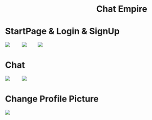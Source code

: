 # &nbsp;&nbsp;&nbsp;&nbsp;&nbsp;&nbsp;&nbsp;&nbsp;&nbsp;&nbsp;&nbsp;&nbsp;&nbsp;&nbsp;&nbsp;&nbsp;&nbsp;&nbsp;&nbsp;&nbsp;&nbsp;&nbsp;&nbsp;&nbsp;&nbsp;&nbsp;&nbsp;&nbsp;&nbsp;&nbsp;&nbsp;&nbsp;&nbsp;&nbsp;&nbsp;&nbsp;&nbsp;&nbsp;&nbsp;&nbsp;&nbsp;&nbsp;&nbsp;&nbsp; Chat Empire
# StartPage & Login & SignUp
<img src="https://media.giphy.com/media/G49CxoIFQQOj0q8PJt/giphy.gif">&nbsp; &nbsp;&nbsp;&nbsp;&nbsp;&nbsp;&nbsp;&nbsp;&nbsp;<img src="https://media.giphy.com/media/kQ5m11ZE3U92JjlzHK/giphy.gif">&nbsp; &nbsp;&nbsp;&nbsp;&nbsp;&nbsp;&nbsp;
<img src="https://media.giphy.com/media/exeIKIvDYMdVegPOYa/giphy.gif">
# Chat 
<img src="https://media.giphy.com/media/oDD4WmKiHzAqbmR2YU/giphy.gif">&nbsp; &nbsp;&nbsp;&nbsp;&nbsp;&nbsp;&nbsp;&nbsp;&nbsp;<img src="https://media.giphy.com/media/8Y5a9mKfM57F4powVu/giphy.gif">
# Change Profile Picture 
<img src="https://media.giphy.com/media/kMFkh0rDEFnPbfeXgW/giphy.gif">
